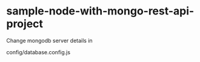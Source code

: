 # sample-node-with-mongo-rest-api-project

Change mongodb server details in 

config/database.config.js
